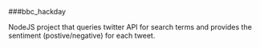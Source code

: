 ###bbc_hackday

NodeJS project that queries twitter API for search terms and provides the sentiment (postive/negative) for each tweet.
